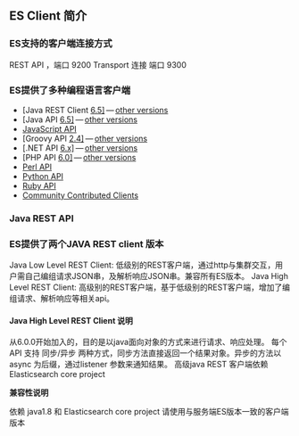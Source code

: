 ## ES Client 简介

### ES支持的客户端连接方式

REST API ，端口 9200
Transport 连接    端口 9300

### ES提供了多种编程语言客户端

- [Java REST Client [6.5\]](https://www.elastic.co/guide/en/elasticsearch/client/java-rest/current/index.html) — [other versions](https://www.elastic.co/guide/en/elasticsearch/client/java-rest/index.html)
- [Java API [6.5\]](https://www.elastic.co/guide/en/elasticsearch/client/java-api/current/index.html) — [other versions](https://www.elastic.co/guide/en/elasticsearch/client/java-api/index.html)
- [JavaScript API](https://www.elastic.co/guide/en/elasticsearch/client/javascript-api/current/index.html)
- [Groovy API [2.4\]](https://www.elastic.co/guide/en/elasticsearch/client/groovy-api/current/index.html) — [other versions](https://www.elastic.co/guide/en/elasticsearch/client/groovy-api/index.html)
- [.NET API [6.x\]](https://www.elastic.co/guide/en/elasticsearch/client/net-api/current/index.html) — [other versions](https://www.elastic.co/guide/en/elasticsearch/client/net-api/index.html)
- [PHP API [6.0\]](https://www.elastic.co/guide/en/elasticsearch/client/php-api/current/index.html) — [other versions](https://www.elastic.co/guide/en/elasticsearch/client/php-api/index.html)
- [Perl API](https://www.elastic.co/guide/en/elasticsearch/client/perl-api/current/index.html)
- [Python API](https://www.elastic.co/guide/en/elasticsearch/client/python-api/current/index.html)
- [Ruby API](https://www.elastic.co/guide/en/elasticsearch/client/ruby-api/current/index.html)
- [Community Contributed Clients](https://www.elastic.co/guide/en/elasticsearch/client/community/current/index.html)

### Java REST API

### ES提供了两个JAVA REST client 版本

Java Low Level REST Client: 低级别的REST客户端，通过http与集群交互，用户需自己编组请求JSON串，及解析响应JSON串。兼容所有ES版本。
  Java High Level REST Client: 高级别的REST客户端，基于低级别的REST客户端，增加了编组请求、解析响应等相关api。

#### Java High Level REST Client 说明

从6.0.0开始加入的，目的是以java面向对象的方式来进行请求、响应处理。
  每个API 支持 同步/异步 两种方式，同步方法直接返回一个结果对象。异步的方法以 async 为后缀，通过listener 参数来通知结果。
高级java REST 客户端依赖Elasticsearch core project

**兼容性说明**

依赖 java1.8  和 Elasticsearch core project
请使用与服务端ES版本一致的客户端版本

